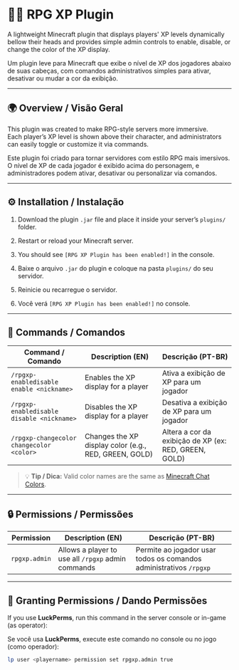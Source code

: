 # 🧙‍♂️ RPG XP Plugin

A lightweight Minecraft plugin that displays players' XP levels dynamically bellow their heads and provides simple admin controls to enable, disable, or change the color of the XP display.

Um plugin leve para Minecraft que exibe o nível de XP dos jogadores abaixo de suas cabeças, com comandos administrativos simples para ativar, desativar ou mudar a cor da exibição.

---

## 🌍 Overview / Visão Geral

This plugin was created to make RPG-style servers more immersive.  
Each player’s XP level is shown above their character, and administrators can easily toggle or customize it via commands.

Este plugin foi criado para tornar servidores com estilo RPG mais imersivos.  
O nível de XP de cada jogador é exibido acima do personagem, e administradores podem ativar, desativar ou personalizar via comandos.

---

## ⚙️ Installation / Instalação

1. Download the plugin `.jar` file and place it inside your server’s `plugins/` folder.  
2. Restart or reload your Minecraft server.  
3. You should see `[RPG XP Plugin has been enabled!]` in the console.

1. Baixe o arquivo `.jar` do plugin e coloque na pasta `plugins/` do seu servidor.  
2. Reinicie ou recarregue o servidor.  
3. Você verá `[RPG XP Plugin has been enabled!]` no console.

---

## 🧾 Commands / Comandos

| Command / Comando | Description (EN) | Descrição (PT-BR) |
|--------------------|------------------|--------------------|
| `/rpgxp-enabledisable enable <nickname>` | Enables the XP display for a player | Ativa a exibição de XP para um jogador |
| `/rpgxp-enabledisable disable <nickname>` | Disables the XP display for a player | Desativa a exibição de XP para um jogador |
| `/rpgxp-changecolor changecolor <color>` | Changes the XP display color (e.g., RED, GREEN, GOLD) | Altera a cor da exibição de XP (ex: RED, GREEN, GOLD) |

> 💡 **Tip / Dica:** Valid color names are the same as [Minecraft Chat Colors](https://minecraft.wiki/w/Formatting_codes).

---

## 🔒 Permissions / Permissões

| Permission | Description (EN) | Descrição (PT-BR) |
|-------------|------------------|--------------------|
| `rpgxp.admin` | Allows a player to use all `/rpgxp` admin commands | Permite ao jogador usar todos os comandos administrativos `/rpgxp` |

---

## 🧰 Granting Permissions / Dando Permissões

If you use **LuckPerms**, run this command in the server console or in-game (as operator):

Se você usa **LuckPerms**, execute este comando no console ou no jogo (como operador):

```bash
lp user <playername> permission set rpgxp.admin true
